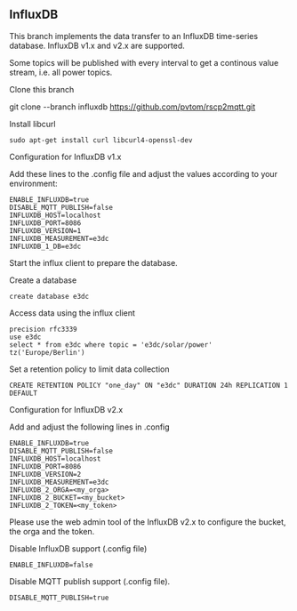 ## InfluxDB

This branch implements the data transfer to an InfluxDB time-series database.
InfluxDB v1.x and v2.x are supported.

Some topics will be published with every interval to get a continous value stream, i.e. all power topics.

Clone this branch

git clone --branch influxdb https://github.com/pvtom/rscp2mqtt.git

Install libcurl
```
sudo apt-get install curl libcurl4-openssl-dev
```

Configuration for InfluxDB v1.x

Add these lines to the .config file and adjust the values according to your environment:

```
ENABLE_INFLUXDB=true
DISABLE_MQTT_PUBLISH=false
INFLUXDB_HOST=localhost
INFLUXDB_PORT=8086
INFLUXDB_VERSION=1
INFLUXDB_MEASUREMENT=e3dc
INFLUXDB_1_DB=e3dc
```

Start the influx client to prepare the database.

Create a database
```
create database e3dc
```

Access data using the influx client
```
precision rfc3339
use e3dc
select * from e3dc where topic = 'e3dc/solar/power' tz('Europe/Berlin')
```

Set a retention policy to limit data collection
```
CREATE RETENTION POLICY "one_day" ON "e3dc" DURATION 24h REPLICATION 1 DEFAULT
```

Configuration for InfluxDB v2.x

Add and adjust the following lines in .config
```
ENABLE_INFLUXDB=true
DISABLE_MQTT_PUBLISH=false
INFLUXDB_HOST=localhost
INFLUXDB_PORT=8086
INFLUXDB_VERSION=2
INFLUXDB_MEASUREMENT=e3dc
INFLUXDB_2_ORGA=<my_orga>
INFLUXDB_2_BUCKET=<my_bucket>
INFLUXDB_2_TOKEN=<my_token>
```

Please use the web admin tool of the InfluxDB v2.x to configure the bucket, the orga and the token.

Disable InfluxDB support (.config file)
```
ENABLE_INFLUXDB=false
```

Disable MQTT publish support (.config file).
```
DISABLE_MQTT_PUBLISH=true
```
